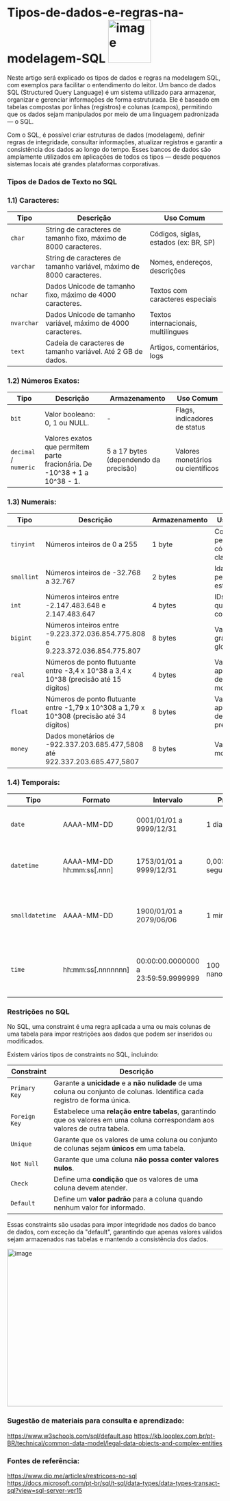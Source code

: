 # Tipos-de-dados-e-regras-na-modelagem-SQL <img width="100" height="100" alt="image" src="https://github.com/user-attachments/assets/8f74a05d-4851-4930-99bb-b9dffbeb612a" />

Neste artigo será explicado os tipos de dados e regras na modelagem SQL, com exemplos para facilitar o entendimento do leitor.
Um banco de dados SQL (Structured Query Language) é um sistema utilizado para armazenar, organizar e gerenciar informações de forma estruturada. Ele é baseado em tabelas compostas por linhas (registros) e colunas (campos), permitindo que os dados sejam manipulados por meio de uma linguagem padronizada — o SQL.

Com o SQL, é possível criar estruturas de dados (modelagem), definir regras de integridade, consultar informações, atualizar registros e garantir a consistência dos dados ao longo do tempo.
Esses bancos de dados são amplamente utilizados em aplicações de todos os tipos — desde pequenos sistemas locais até grandes plataformas corporativas.

### Tipos de Dados de Texto no SQL
###  1.1) Caracteres:

| Tipo              | Descrição                                                                                                       | Uso Comum |
|------------------|------------------------------------------------------------------------------------------------------------------|-----------|
| `char`           | String de caracteres de tamanho fixo, máximo de 8000 caracteres.                                                 | Códigos, siglas, estados (ex: BR, SP) |
| `varchar`        | String de caracteres de tamanho variável, máximo de 8000 caracteres.                                             | Nomes, endereços, descrições |
| `nchar`          | Dados Unicode de tamanho fixo, máximo de 4000 caracteres.                                                        | Textos com caracteres especiais |
| `nvarchar`       | Dados Unicode de tamanho variável, máximo de 4000 caracteres.                                                    | Textos internacionais, multilíngues |
| `text`           | Cadeia de caracteres de tamanho variável. Até 2 GB de dados.                                                     | Artigos, comentários, logs |

### 1.2) Números Exatos:

| Tipo              | Descrição                                                                                          | Armazenamento                   | Uso Comum |
|------------------|----------------------------------------------------------------------------------------------------|---------------------------------|-----------|
| `bit`            | Valor booleano: 0, 1 ou NULL.                                                                      | -                            | Flags, indicadores de status |
| `decimal` / `numeric` | Valores exatos que permitem parte fracionária. De -10^38 + 1 a 10^38 - 1.                        | 5 a 17 bytes (dependendo da precisão) | Valores monetários ou científicos |
### 1.3) Numerais:

| Tipo              | Descrição                                                                                          | Armazenamento                   | Uso Comum |
|------------------|----------------------------------------------------------------------------------------------------|---------------------------------|-----------|
| `tinyint`        | Números inteiros de 0 a 255                                                                       | 1 byte                          | Contadores pequenos, códigos, classificações |
| `smallint`       | Números inteiros de -32.768 a 32.767                                                             | 2 bytes                         | Idades, pequenos estoques |
| `int`            | Números inteiros entre -2.147.483.648 e 2.147.483.647                                           | 4 bytes                         | IDs, quantidades, contadores |
| `bigint`         | Números inteiros entre -9.223.372.036.854.775.808 e 9.223.372.036.854.775.807                  | 8 bytes                         | Valores muito grandes, IDs globais |
| `real`           | Números de ponto flutuante entre -3,4 x 10^38 a 3,4 x 10^38 (precisão até 15 dígitos)           | 4 bytes                         | Valores aproximados de precisão moderada |
| `float`          | Números de ponto flutuante entre -1,79 x 10^308 a 1,79 x 10^308 (precisão até 34 dígitos)       | 8 bytes                         | Valores aproximados de alta precisão |
| `money`          | Dados monetários de -922.337.203.685.477,5808 até 922.337.203.685.477,5807                        | 8 bytes                         | Valores monetários |

### 1.4) Temporais:

| Tipo           | Formato                  | Intervalo                          | Precisão             | Armazenamento | Uso Comum |
|----------------|-------------------------|-----------------------------------|--------------------|---------------|-----------|
| `date`         | AAAA-MM-DD              | 0001/01/01 a 9999/12/31           | 1 dia              | 3 bytes       | Datas simples, como nascimento ou cadastro |
| `datetime`     | AAAA-MM-DD hh:mm:ss[.nnn]| 1753/01/01 a 9999/12/31          | 0,00333 segundos   | 8 bytes       | Datas com hora, como registros de transações ou logs |
| `smalldatetime`| AAAA-MM-DD              | 1900/01/01 a 2079/06/06           | 1 minuto           | 4 bytes       | Datas com hora em intervalos menores, como logs de eventos |
| `time`         | hh:mm:ss[.nnnnnnn]     | 00:00:00.0000000 a 23:59:59.9999999 | 100 nanossegundos | 3-5 bytes     | Somente horário, como horários de funcionamento ou agendamentos |

### Restrições no SQL
No SQL, uma constraint é uma regra aplicada a uma ou mais colunas de uma tabela para impor restrições aos dados que podem ser inseridos ou modificados.

Existem vários tipos de constraints no SQL, incluindo:

| Constraint       | Descrição                                                                                                     |
|-----------------|---------------------------------------------------------------------------------------------------------------|
| `Primary Key`    | Garante a **unicidade** e a **não nulidade** de uma coluna ou conjunto de colunas. Identifica cada registro de forma única. |
| `Foreign Key`    | Estabelece uma **relação entre tabelas**, garantindo que os valores em uma coluna correspondam aos valores de outra tabela. |
| `Unique`         | Garante que os valores de uma coluna ou conjunto de colunas sejam **únicos** em uma tabela.                  |
| `Not Null`       | Garante que uma coluna **não possa conter valores nulos**.                                                   |
| `Check`          | Define uma **condição** que os valores de uma coluna devem atender.                                         |
| `Default`        | Define um **valor padrão** para a coluna quando nenhum valor for informado.                                  |

Essas constraints são usadas para impor integridade nos dados do banco de dados, com exceção da "default", garantindo que apenas valores válidos sejam armazenados nas tabelas e mantendo a consistência dos dados.

<img width="787" height="367" alt="image" src="https://github.com/user-attachments/assets/610bdfd7-16a0-4d91-9812-bb4209c0073e" />


### Sugestão de materiais para consulta e aprendizado:
https://www.w3schools.com/sql/default.asp
https://kb.looplex.com.br/pt-BR/technical/common-data-model/legal-data-objects-and-complex-entities


### Fontes de referência:
https://www.dio.me/articles/restricoes-no-sql
https://docs.microsoft.com/pt-br/sql/t-sql/data-types/data-types-transact-sql?view=sql-server-ver15





